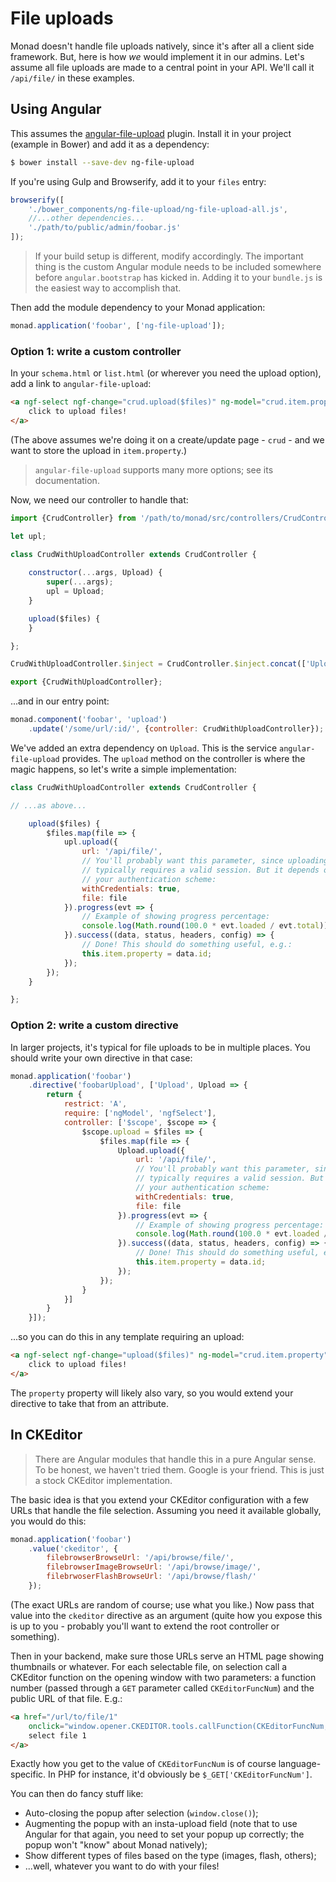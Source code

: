 # File uploads
Monad doesn't handle file uploads natively, since it's after all a client side
framework. But, here is how _we_ would implement it in our admins. Let's assume
all file uploads are made to a central point in your API. We'll call it
`/api/file/` in these examples.

## Using Angular
This assumes the [angular-file-upload](https://github.com/danialfarid/angular-file-upload)
plugin. Install it in your project (example in Bower) and add it as a
dependency:

```bash
$ bower install --save-dev ng-file-upload
```

If you're using Gulp and Browserify, add it to your `files` entry:
```javascript
browserify([
    './bower_components/ng-file-upload/ng-file-upload-all.js',
    //...other dependencies...
    './path/to/public/admin/foobar.js'
]);
```
> If your build setup is different, modify accordingly. The important thing is
> the custom Angular module needs to be included somewhere before
> `angular.bootstrap` has kicked in. Adding it to your `bundle.js` is the
> easiest way to accomplish that.

Then add the module dependency to your Monad application:
```javascript
monad.application('foobar', ['ng-file-upload']);
```

### Option 1: write a custom controller
In your `schema.html` or `list.html` (or wherever you need the upload option),
add a link to `angular-file-upload`:

```html
<a ngf-select ngf-change="crud.upload($files)" ng-model="crud.item.property" href>
    click to upload files!
</a>
```

(The above assumes we're doing it on a create/update page - `crud` - and we want
to store the upload in `item.property`.)

> `angular-file-upload` supports many more options; see its documentation.

Now, we need our controller to handle that:

```javascript
import {CrudController} from '/path/to/monad/src/controllers/CrudController';

let upl;

class CrudWithUploadController extends CrudController {
    
    constructor(...args, Upload) {
        super(...args);
        upl = Upload;
    }

    upload($files) {
    }

};

CrudWithUploadController.$inject = CrudController.$inject.concat(['Upload']);

export {CrudWithUploadController};
```

...and in our entry point:

```javascript
monad.component('foobar', 'upload')
    .update('/some/url/:id/', {controller: CrudWithUploadController});
```

We've added an extra dependency on `Upload`. This is the service
`angular-file-upload` provides. The `upload` method on the controller is where
the magic happens, so let's write a simple implementation:

```javascript
class CrudWithUploadController extends CrudController {

// ...as above...

    upload($files) {
        $files.map(file => {
            upl.upload({
                url: '/api/file/',
                // You'll probably want this parameter, since uploading
                // typically requires a valid session. But it depends on
                // your authentication scheme:
                withCredentials: true,
                file: file
            }).progress(evt => {
                // Example of showing progress percentage:
                console.log(Math.round(100.0 * evt.loaded / evt.total));
            }).success((data, status, headers, config) => {
                // Done! This should do something useful, e.g.:
                this.item.property = data.id;
            });
        });
    }

};
```

### Option 2: write a custom directive
In larger projects, it's typical for file uploads to be in multiple places. You
should write your own directive in that case:

```javascript
monad.application('foobar')
    .directive('foobarUpload', ['Upload', Upload => {
        return {
            restrict: 'A',
            require: ['ngModel', 'ngfSelect'],
            controller: ['$scope', $scope => {
                $scope.upload = $files => {
                    $files.map(file => {
                        Upload.upload({
                            url: '/api/file/',
                            // You'll probably want this parameter, since uploading
                            // typically requires a valid session. But it depends on
                            // your authentication scheme:
                            withCredentials: true,
                            file: file
                        }).progress(evt => {
                            // Example of showing progress percentage:
                            console.log(Math.round(100.0 * evt.loaded / evt.total));
                        }).success((data, status, headers, config) => {
                            // Done! This should do something useful, e.g.:
                            this.item.property = data.id;
                        });
                    });
                }
            }]
        }
    }]);
```

...so you can do this in any template requiring an upload:

```html
<a ngf-select ngf-change="upload($files)" ng-model="crud.item.property" foobar-upload href>
    click to upload files!
</a>
```

The `property` property will likely also vary, so you would extend your
directive to take that from an attribute.

## In CKEditor
> There are Angular modules that handle this in a pure Angular sense. To be
> honest, we haven't tried them. Google is your friend. This is just a stock
> CKEditor implementation.

The basic idea is that you extend your CKEditor configuration with a few URLs
that handle the file selection. Assuming you need it available globally, you
would do this:

```javascript
monad.application('foobar')
    .value('ckeditor', {
        filebrowserBrowseUrl: '/api/browse/file/',
        filebrowserImageBrowseUrl: '/api/browse/image/',
        filebrwoserFlashBrowseUrl: '/api/browse/flash/'
    });
```

(The exact URLs are random of course; use what you like.) Now pass that value
into the `ckeditor` directive as an argument (quite how you expose this is up to
you - probably you'll want to extend the root controller or something).

Then in your backend, make sure those URLs serve an HTML page showing thumbnails
or whatever. For each selectable file, on selection call a CKEditor function on
the opening window with two parameters: a function number (passed through a
`GET` parameter called `CKEditorFuncNum`) and the public URL of that file. E.g.:

```html
<a href="/url/to/file/1"
    onclick="window.opener.CKEDITOR.tools.callFunction(CKEditorFuncNum, '/url/to/file/1')">
    select file 1
</a>
```

Exactly how you get to the value of `CKEditorFuncNum` is of course
language-specific. In PHP for instance, it'd obviously be
`$_GET['CKEditorFuncNum']`.

You can then do fancy stuff like:
- Auto-closing the popup after selection (`window.close()`);
- Augmenting the popup with an insta-upload field (note that to use Angular for
  that again, you need to set your popup up correctly; the popup won't "know"
  about Monad natively);
- Show different types of files based on the type (images, flash, others);
- ...well, whatever you want to do with your files!

